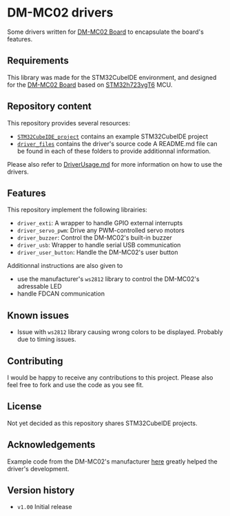 # DM-MC02 drivers

Some drivers written for [DM-MC02 Board](https://gitee.com/kit-miao/dm-mc02) to encapsulate the board's features.

## Requirements
This library was made for the STM32CubeIDE environment, and designed for the [DM-MC02 Board](https://gitee.com/kit-miao/dm-mc02) based on [STM32h723vgT6](https://www.st.com/en/microcontrollers-microprocessors/stm32h723vg.html) MCU.

## Repository content
This repository provides several resources:
* [`STM32CubeIDE_project`](./STM32CubeIDE_project/) contains an example STM32CubeIDE project
* [`driver_files`](./driver_files/) contains the driver's source code
A README.md file can be found in each of these folders to provide additionnal information.

Please also refer to [DriverUsage.md](./DriverUsage.md) for more information on how to use the drivers.

## Features
This repository implement the following librairies:
* `driver_exti`: A wrapper to handle GPIO external interrupts
* `driver_servo_pwm`: Drive any PWM-controlled servo motors
* `driver_buzzer`: Control the DM-MC02's built-in buzzer
* `driver_usb`: Wrapper to handle serial USB communication
* `driver_user_button`: Handle the DM-MC02's user button

Additionnal instructions are also given to
* use the manufacturer's `ws2812` library to control the DM-MC02's adressable LED
* handle FDCAN communication

## Known issues
* Issue with `ws2812` library causing wrong colors to be displayed. Probably due to timing issues.

## Contributing

I would be happy to receive any contributions to this project. Please also feel free to fork and use the code as you see fit.

## License

Not yet decided as this repository shares STM32CubeIDE projects.

## Acknowledgements

Example code from the DM-MC02's manufacturer [here](https://gitee.com/kit-miao/dm-mc02/tree/master) greatly helped the driver's development.

## Version history
* `v1.00` Initial release
